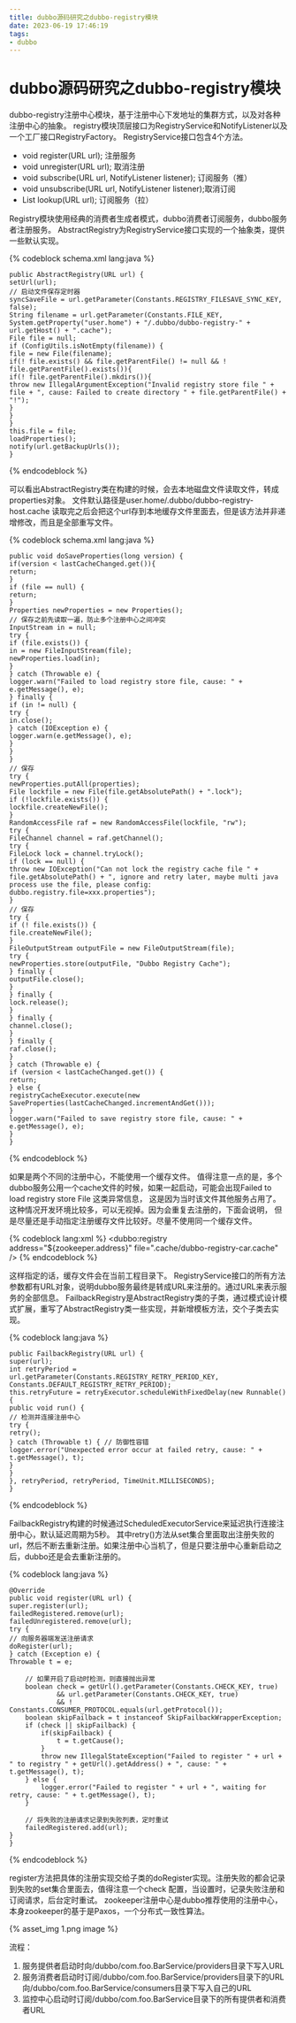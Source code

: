 ```yaml
---
title: dubbo源码研究之dubbo-registry模块
date: 2023-06-19 17:46:19
tags:
- dubbo
---
```

# dubbo源码研究之dubbo-registry模块
dubbo-registry注册中心模块，基于注册中心下发地址的集群方式，以及对各种注册中心的抽象。
registry模块顶层接口为RegistryService和NotifyListener以及一个工厂接口RegistryFactory。
RegistryService接口包含4个方法。
- void register(URL url); 注册服务
- void unregister(URL url); 取消注册
- void subscribe(URL url, NotifyListener listener); 订阅服务（推）
- void unsubscribe(URL url, NotifyListener listener);取消订阅
- List lookup(URL url); 订阅服务（拉）

Registry模块使用经典的消费者生成者模式，dubbo消费者订阅服务，dubbo服务者注册服务。
AbstractRegistry为RegistryService接口实现的一个抽象类，提供一些默认实现。

{% codeblock schema.xml lang:java   %}

    public AbstractRegistry(URL url) {  
    setUrl(url);  
    // 启动文件保存定时器  
    syncSaveFile = url.getParameter(Constants.REGISTRY_FILESAVE_SYNC_KEY, false);  
    String filename = url.getParameter(Constants.FILE_KEY, System.getProperty("user.home") + "/.dubbo/dubbo-registry-" + url.getHost() + ".cache");  
    File file = null;  
    if (ConfigUtils.isNotEmpty(filename)) {  
    file = new File(filename);  
    if(! file.exists() && file.getParentFile() != null && ! file.getParentFile().exists()){  
    if(! file.getParentFile().mkdirs()){  
    throw new IllegalArgumentException("Invalid registry store file " + file + ", cause: Failed to create directory " + file.getParentFile() + "!");  
    }  
    }  
    }  
    this.file = file;  
    loadProperties();  
    notify(url.getBackupUrls());  
    }

{% endcodeblock %}

可以看出AbstractRegistry类在构建的时候，会去本地磁盘文件读取文件，转成properties对象。
文件默认路径是user.home/.dubbo/dubbo-registry-host.cache
读取完之后会把这个url存到本地缓存文件里面去，但是该方法并非递增修改，而且是全部重写文件。

{% codeblock schema.xml lang:java   %}

    public void doSaveProperties(long version) {  
    if(version < lastCacheChanged.get()){  
    return;  
    }  
    if (file == null) {  
    return;  
    }  
    Properties newProperties = new Properties();  
    // 保存之前先读取一遍，防止多个注册中心之间冲突  
    InputStream in = null;  
    try {  
    if (file.exists()) {  
    in = new FileInputStream(file);  
    newProperties.load(in);  
    }  
    } catch (Throwable e) {  
    logger.warn("Failed to load registry store file, cause: " + e.getMessage(), e);  
    } finally {  
    if (in != null) {  
    try {  
    in.close();  
    } catch (IOException e) {  
    logger.warn(e.getMessage(), e);  
    }  
    }  
    }       
    // 保存  
    try {  
    newProperties.putAll(properties);  
    File lockfile = new File(file.getAbsolutePath() + ".lock");  
    if (!lockfile.exists()) {  
    lockfile.createNewFile();  
    }  
    RandomAccessFile raf = new RandomAccessFile(lockfile, "rw");  
    try {  
    FileChannel channel = raf.getChannel();  
    try {  
    FileLock lock = channel.tryLock();  
    if (lock == null) {  
    throw new IOException("Can not lock the registry cache file " + file.getAbsolutePath() + ", ignore and retry later, maybe multi java process use the file, please config: dubbo.registry.file=xxx.properties");  
    }  
    // 保存  
    try {  
    if (! file.exists()) {  
    file.createNewFile();  
    }  
    FileOutputStream outputFile = new FileOutputStream(file);    
    try {  
    newProperties.store(outputFile, "Dubbo Registry Cache");  
    } finally {  
    outputFile.close();  
    }  
    } finally {  
    lock.release();  
    }  
    } finally {  
    channel.close();  
    }  
    } finally {  
    raf.close();  
    }  
    } catch (Throwable e) {  
    if (version < lastCacheChanged.get()) {  
    return;  
    } else {  
    registryCacheExecutor.execute(new SaveProperties(lastCacheChanged.incrementAndGet()));  
    }  
    logger.warn("Failed to save registry store file, cause: " + e.getMessage(), e);  
    }  
    }
{% endcodeblock %}

如果是两个不同的注册中心，不能使用一个缓存文件。
值得注意一点的是，多个dubbo服务公用一个cache文件的时候，如果一起启动，可能会出现Failed to load registry store File 这类异常信息，
这是因为当时该文件其他服务占用了。这种情况开发环境比较多，可以无视掉。因为会重复去注册的，下面会说明，
但是尽量还是手动指定注册缓存文件比较好。尽量不使用同一个缓存文件。

{% codeblock  lang:xml   %}
<dubbo:registry address="${zookeeper.address}" file=".cache/dubbo-registry-car.cache" />
{% endcodeblock %}

这样指定的话，缓存文件会在当前工程目录下。
RegistryService接口的所有方法参数都有URL对象，说明dubbo服务最终是转成URL来注册的。通过URL来表示服务的全部信息。
FailbackRegistry是AbstractRegistry类的子类，通过模式设计模式扩展，重写了AbstractRegistry类一些实现，并新增模板方法，交个子类去实现。

{% codeblock  lang:java   %}

    public FailbackRegistry(URL url) {  
    super(url);  
    int retryPeriod = url.getParameter(Constants.REGISTRY_RETRY_PERIOD_KEY, Constants.DEFAULT_REGISTRY_RETRY_PERIOD);  
    this.retryFuture = retryExecutor.scheduleWithFixedDelay(new Runnable() {  
    public void run() {  
    // 检测并连接注册中心  
    try {  
    retry();  
    } catch (Throwable t) { // 防御性容错  
    logger.error("Unexpected error occur at failed retry, cause: " + t.getMessage(), t);  
    }  
    }  
    }, retryPeriod, retryPeriod, TimeUnit.MILLISECONDS);  
    }  
{% endcodeblock %}

FailbackRegistry构建的时候通过ScheduledExecutorService来延迟执行连接注册中心，默认延迟周期为5秒。
其中retry()方法从set集合里面取出注册失败的url，然后不断去重新注册。如果注册中心当机了，但是只要注册中心重新启动之后，dubbo还是会去重新注册的。


{% codeblock  lang:java   %}

    @Override  
    public void register(URL url) {  
    super.register(url);  
    failedRegistered.remove(url);  
    failedUnregistered.remove(url);  
    try {  
    // 向服务器端发送注册请求  
    doRegister(url);  
    } catch (Exception e) {  
    Throwable t = e;

        // 如果开启了启动时检测，则直接抛出异常  
        boolean check = getUrl().getParameter(Constants.CHECK_KEY, true)  
                && url.getParameter(Constants.CHECK_KEY, true)  
                && ! Constants.CONSUMER_PROTOCOL.equals(url.getProtocol());  
        boolean skipFailback = t instanceof SkipFailbackWrapperException;  
        if (check || skipFailback) {  
            if(skipFailback) {  
                t = t.getCause();  
            }  
            throw new IllegalStateException("Failed to register " + url + " to registry " + getUrl().getAddress() + ", cause: " + t.getMessage(), t);  
        } else {  
            logger.error("Failed to register " + url + ", waiting for retry, cause: " + t.getMessage(), t);  
        }  
 
        // 将失败的注册请求记录到失败列表，定时重试  
        failedRegistered.add(url);  
    }  
    }

{% endcodeblock %}

register方法把具体的注册实现交给子类的doRegister实现。注册失败的都会记录到失败的set集合里面去，值得注意一个check 配置，当设置时，记录失败注册和订阅请求，后台定时重试。
zookeeper注册中心是dubbo推荐使用的注册中心，本身zookeeper的基于是Paxos，一个分布式一致性算法。

{% asset_img 1.png  image %}

流程：
1. 服务提供者启动时向/dubbo/com.foo.BarService/providers目录下写入URL
2. 服务消费者启动时订阅/dubbo/com.foo.BarService/providers目录下的URL向/dubbo/com.foo.BarService/consumers目录下写入自己的URL
3. 监控中心启动时订阅/dubbo/com.foo.BarService目录下的所有提供者和消费者URL

